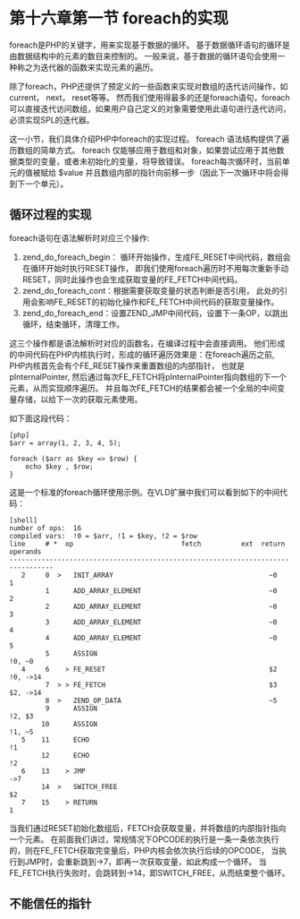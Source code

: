 # 第十六章第一节 foreach的实现

foreach是PHP的关键字，用来实现基于数据的循环。
基于数据循环语句的循环是由数据结构中的元素的数目来控制的。
一般来说，基于数据的循环语句会使用一种称之为迭代器的函数来实现元素的遍历。

除了foreach，PHP还提供了预定义的一些函数来实现对数组的迭代访问操作，如current， next， reset等等。
然而我们使用得最多的还是foreach语句，foreach可以直接迭代访问数组，如果用户自己定义的对象需要使用此语句进行迭代访问，必须实现SPL的迭代器。

这一小节，我们具体介绍PHP中foreach的实现过程。
foreach 语法结构提供了遍历数组的简单方式。
foreach 仅能够应用于数组和对象，如果尝试应用于其他数据类型的变量，或者未初始化的变量，将导致错误。
foreach每次循环时，当前单元的值被赋给 $value 并且数组内部的指针向前移一步（因此下一次循环中将会得到下一个单元）。

## 循环过程的实现
foreach语句在语法解析时对应三个操作:

1. zend_do_foreach_begin： 循环开始操作，生成FE_RESET中间代码，数组会在循环开始时执行RESET操作，
即我们使用foreach遍历时不用每次重新手动RESET，同时此操作也会生成获取变量的FE_FETCH中间代码。
1. zend_do_foreach_cont：根据需要获取变量的状态判断是否引用，
此处的引用会影响FE_RESET的初始化操作和FE_FETCH中间代码的获取变量操作。
1. zend_do_foreach_end：设置ZEND_JMP中间代码，设置下一条OP，以跳出循环，结束循环，清理工作。

这三个操作都是语法解析时对应的函数名，在编译过程中会直接调用。
他们形成的中间代码在PHP内核执行时，形成的循环遍历效果是：在foreach遍历之前, PHP内核首先会有个FE_RESET操作来重置数组的内部指针，
也就是pInternalPointer, 然后通过每次FE_FETCH将pInternalPointer指向数组的下一个元素，从而实现顺序遍历。
并且每次FE_FETCH的结果都会被一个全局的中间变量存储，以给下一次的获取元素使用。

如下面这段代码：

    [php]
    $arr = array(1, 2, 3, 4, 5);

    foreach ($arr as $key => $row) {
        echo $key , $row;
    }

这是一个标准的foreach循环使用示例。在VLD扩展中我们可以看到如下的中间代码：

    [shell]
    number of ops:  16
    compiled vars:  !0 = $arr, !1 = $key, !2 = $row
    line     # *  op                           fetch          ext  return  operands
    ---------------------------------------------------------------------------------
       2     0  >   INIT_ARRAY                                       ~0      1
             1      ADD_ARRAY_ELEMENT                                ~0      2
             2      ADD_ARRAY_ELEMENT                                ~0      3
             3      ADD_ARRAY_ELEMENT                                ~0      4
             4      ADD_ARRAY_ELEMENT                                ~0      5
             5      ASSIGN                                                   !0, ~0
       4     6    > FE_RESET                                         $2      !0, ->14
             7  > > FE_FETCH                                         $3      $2, ->14
             8  >   ZEND_OP_DATA                                     ~5
             9      ASSIGN                                                   !2, $3
            10      ASSIGN                                                   !1, ~5
       5    11      ECHO                                                     !1
            12      ECHO                                                     !2
       6    13    > JMP                                                      ->7
            14  >   SWITCH_FREE                                              $2
       7    15    > RETURN                                                   1

当我们通过RESET初始化数组后，FETCH会获取变量，并将数组的内部指针指向一个元素。
在前面我们讲过，常规情况下OPCODE的执行是一条一条依次执行的，则在FE_FETCH获取完变量后，PHP内核会依次执行后续的OPCODE，
当执行到JMP时，会重新跳到->7，即再一次获取变量，如此构成一个循环。
当FE_FETCH执行失败时，会跳转到->14，即SWITCH_FREE，从而结束整个循环。

## 不能信任的指针




